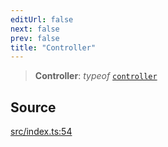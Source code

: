 ```yaml
---
editUrl: false
next: false
prev: false
title: "Controller"
---
```


> **Controller**: *typeof* [`controller`](/v4/api/variables/controller/)

## Source

[src/index.ts:54](https://github.com/sern-handler/handler/blob/2120b18c4e53e298bc3568422781c1bda05a7177/src/index.ts#L54)
